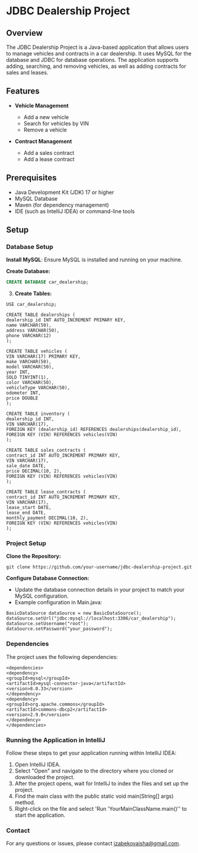 # JDBC Dealership Project

## Overview

The JDBC Dealership Project is a Java-based application that allows users to manage vehicles and contracts in a car dealership. It uses MySQL for the database and JDBC for database operations. The application supports adding, searching, and removing vehicles, as well as adding contracts for sales and leases.

## Features

- **Vehicle Management**
    - Add a new vehicle
    - Search for vehicles by VIN
    - Remove a vehicle

- **Contract Management**
    - Add a sales contract
    - Add a lease contract

## Prerequisites

- Java Development Kit (JDK) 17 or higher
- MySQL Database
- Maven (for dependency management)
- IDE (such as IntelliJ IDEA) or command-line tools

## Setup
### Database Setup

**Install MySQL**: Ensure MySQL is installed and running on your machine.

**Create Database:**
   ```sql
   CREATE DATABASE car_dealership;
   ``` 

3. **Create Tables:**
````
USE car_dealership;

CREATE TABLE dealerships (
dealership_id INT AUTO_INCREMENT PRIMARY KEY,
name VARCHAR(50),
address VARCHAR(50),
phone VARCHAR(12)
);

CREATE TABLE vehicles (
VIN VARCHAR(17) PRIMARY KEY,
make VARCHAR(50),
model VARCHAR(50),
year INT,
SOLD TINYINT(1),
color VARCHAR(50),
vehicleType VARCHAR(50),
odometer INT,
price DOUBLE
);

CREATE TABLE inventory (
dealership_id INT,
VIN VARCHAR(17),
FOREIGN KEY (dealership_id) REFERENCES dealerships(dealership_id),
FOREIGN KEY (VIN) REFERENCES vehicles(VIN)
);

CREATE TABLE sales_contracts (
contract_id INT AUTO_INCREMENT PRIMARY KEY,
VIN VARCHAR(17),
sale_date DATE,
price DECIMAL(10, 2),
FOREIGN KEY (VIN) REFERENCES vehicles(VIN)
);

CREATE TABLE lease_contracts (
contract_id INT AUTO_INCREMENT PRIMARY KEY,
VIN VARCHAR(17),
lease_start DATE,
lease_end DATE,
monthly_payment DECIMAL(10, 2),
FOREIGN KEY (VIN) REFERENCES vehicles(VIN)
);
````

### Project Setup 
**Clone the Repository:**
````
git clone https://github.com/your-username/jdbc-dealership-project.git
````

**Configure Database Connection:**
* Update the database connection details in your project to match your MySQL configuration.
* Example configuration in Main.java:
````
BasicDataSource dataSource = new BasicDataSource();
dataSource.setUrl("jdbc:mysql://localhost:3306/car_dealership");
dataSource.setUsername("root");
dataSource.setPassword("your_password");
````

### Dependencies
The project uses the following dependencies:
````
<dependencies>
<dependency>
<groupId>mysql</groupId>
<artifactId>mysql-connector-java</artifactId>
<version>8.0.33</version>
</dependency>
<dependency>
<groupId>org.apache.commons</groupId>
<artifactId>commons-dbcp2</artifactId>
<version>2.9.0</version>
</dependency>
</dependencies>
````

### Running the Application in IntelliJ
Follow these steps to get your application running within IntelliJ IDEA:

1. Open IntelliJ IDEA.
2. Select "Open" and navigate to the directory where you cloned or downloaded the project.
3. After the project opens, wait for IntelliJ to index the files and set up the project.
4. Find the main class with the public static void main(String[] args) method.
5. Right-click on the file and select 'Run 'YourMainClassName.main()'' to start the application.

### Contact
For any questions or issues, please contact [izabekovaisha@gmail.com]().